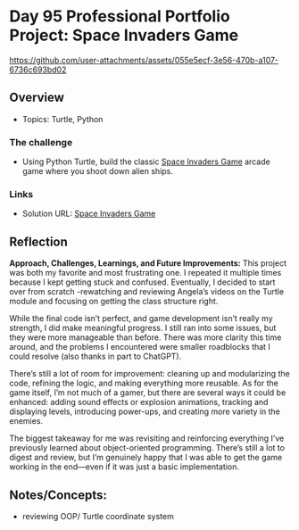 # Day 95 Professional Portfolio Project: Space Invaders Game

https://github.com/user-attachments/assets/055e5ecf-3e56-470b-a107-6736c693bd02

## Overview
- Topics: Turtle, Python

### The challenge

- Using Python Turtle, build the classic [Space Invaders Game](https://en.wikipedia.org/wiki/Space_Invaders) arcade game where you shoot down alien ships.
 
### Links

- Solution URL: [Space Invaders Game](https://github.com/Mikerniker/100_Days_of_Python/tree/main/Day95)

## Reflection
**Approach, Challenges, Learnings, and Future Improvements:**
This project was both my favorite and most frustrating one. I repeated it multiple times because I kept getting stuck and confused. Eventually, I decided to start over from scratch -rewatching and reviewing Angela’s videos on the Turtle module and focusing on getting the class structure right.

While the final code isn’t perfect, and game development isn’t really my strength, I did make meaningful progress. I still ran into some issues, but they were more manageable than before. There was more clarity this time around, and the problems I encountered were smaller roadblocks that I could resolve (also thanks in part to ChatGPT).

There’s still a lot of room for improvement: cleaning up and modularizing the code, refining the logic, and making everything more reusable. As for the game itself, I’m not much of a gamer, but there are several ways it could be enhanced: adding sound effects or explosion animations, tracking and displaying levels, introducing power-ups, and creating more variety in the enemies.

The biggest takeaway for me was revisiting and reinforcing everything I’ve previously learned about object-oriented programming. There’s still a lot to digest and review, but I’m genuinely happy that I was able to get the game working in the end—even if it was just a basic implementation.

## Notes/Concepts: 
- reviewing OOP/ Turtle coordinate system
